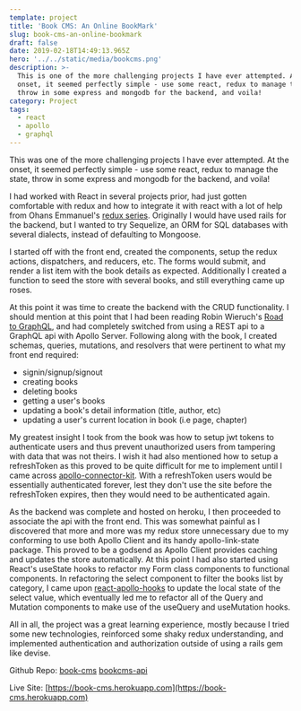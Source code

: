 ```yaml
---
template: project
title: 'Book CMS: An Online BookMark'
slug: book-cms-an-online-bookmark
draft: false
date: 2019-02-18T14:49:13.965Z
hero: '../../static/media/bookcms.png'
description: >-
  This is one of the more challenging projects I have ever attempted. At the
  onset, it seemed perfectly simple - use some react, redux to manage the state,
  throw in some express and mongodb for the backend, and voila!
category: Project
tags:
  - react
  - apollo
  - graphql
---
```

This was one of the more challenging projects I have ever attempted. At the onset, it seemed perfectly simple - use some react, redux to manage the state, throw in some express and mongodb for the backend, and voila!

I had worked with React in several projects prior, had just gotten comfortable with redux and how to integrate it with react with a lot of help from Ohans Emmanuel's [redux series](https://thereduxjsbooks.com/). Originally I would have used rails for the backend, but I wanted to try Sequelize, an ORM for SQL databases with several dialects, instead of defaulting to Mongoose.

I started off with the front end, created the components, setup the redux actions, dispatchers, and reducers, etc. The forms would submit, and render a list item with the book details as expected. Additionally I created a function to seed the store with several books, and still everything came up roses.

At this point it was time to create the backend with the CRUD functionality. I should mention at this point that I had been reading Robin Wieruch's [Road to GraphQL](https://roadtoreact.com/course-details?courseId=THE_ROAD_TO_GRAPHQL), and had completely switched from using a REST api to a GraphQL api with Apollo Server. Following along with the book, I created schemas, queries, mutations, and resolvers that were pertinent to what my front end required:


- signin/signup/signout
- creating books
- deleting books
- getting a user's books
- updating a book's detail information (title, author, etc)
- updating a user's current location in book (i.e page, chapter)

My greatest insight I took from the book was how to setup jwt tokens to authenticate users and thus prevent unauthorized users from tampering with data that was not theirs. I wish it had also mentioned how to setup a refreshToken as this proved to be quite difficult for me to implement until I came across [apollo-connector-kit](https://github.com/ecerroni/apollo-connector-kit). With a refreshToken users would be essentially authenticated forever, lest they don't use the site before the refreshToken expires, then they would need to be authenticated again.

As the backend was complete and hosted on heroku, I then proceeded to associate the api with the front end. This was somewhat painful as I discovered that more and more was my redux store unnecessary due to my conforming to use both Apollo Client and its handy apollo-link-state package. This proved to be a godsend as Apollo Client provides caching and updates the store automatically. At this point I had also started using React's useState hooks to refactor my Form class components to functional components. In refactoring the select component to filter the books list by category, I came upon [react-apollo-hooks](https://github.com/trojanowski/react-apollo-hooks) to update the local state of the select value, which eventually led me to refactor all of the Query and Mutation components to make use of the useQuery and useMutation hooks.


All in all, the project was a great learning experience, mostly because I tried some new technologies, reinforced some shaky redux understanding, and implemented authentication and authorization outside of using a rails gem like devise.

Github Repo: [book-cms](https://github.com/cdrani/book-cms)
             [bookcms-api](https://github.com/cdrani/bookcms-api)


Live Site: [https://book-cms.herokuapp.com](https://book-cms.herokuapp.com)
